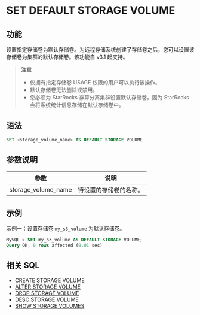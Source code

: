 # SET DEFAULT STORAGE VOLUME

## 功能

设置指定存储卷为默认存储卷。为远程存储系统创建了存储卷之后，您可以设置该存储卷为集群的默认存储卷。该功能自 v3.1 起支持。

> **注意**
>
> - 仅拥有指定存储卷 USAGE 权限的用户可以执行该操作。
> - 默认存储卷无法删除或禁用。
> - 您必须为 StarRocks 存算分离集群设置默认存储卷，因为 StarRocks 会将系统统计信息存储在默认存储卷中。

## 语法

```SQL
SET <storage_volume_name> AS DEFAULT STORAGE VOLUME
```

## 参数说明

| **参数**            | **说明**               |
| ------------------- | ---------------------- |
| storage_volume_name | 待设置的存储卷的名称。 |

## 示例

示例一：设置存储卷 `my_s3_volume` 为默认存储卷。

```SQL
MySQL > SET my_s3_volume AS DEFAULT STORAGE VOLUME;
Query OK, 0 rows affected (0.01 sec)
```

## 相关 SQL

- [CREATE STORAGE VOLUME](./CREATE%20STORAGE%20VOLUME.md)
- [ALTER STORAGE VOLUME](./ALTER%20STORAGE%20VOLUME.md)
- [DROP STORAGE VOLUME](./DROP%20STORAGE%20VOLUME.md)
- [DESC STORAGE VOLUME](./DESC%20STORAGE%20VOLUME.md)
- [SHOW STORAGE VOLUMES](./SHOW%20STORAGE%20VOLUMES.md)
